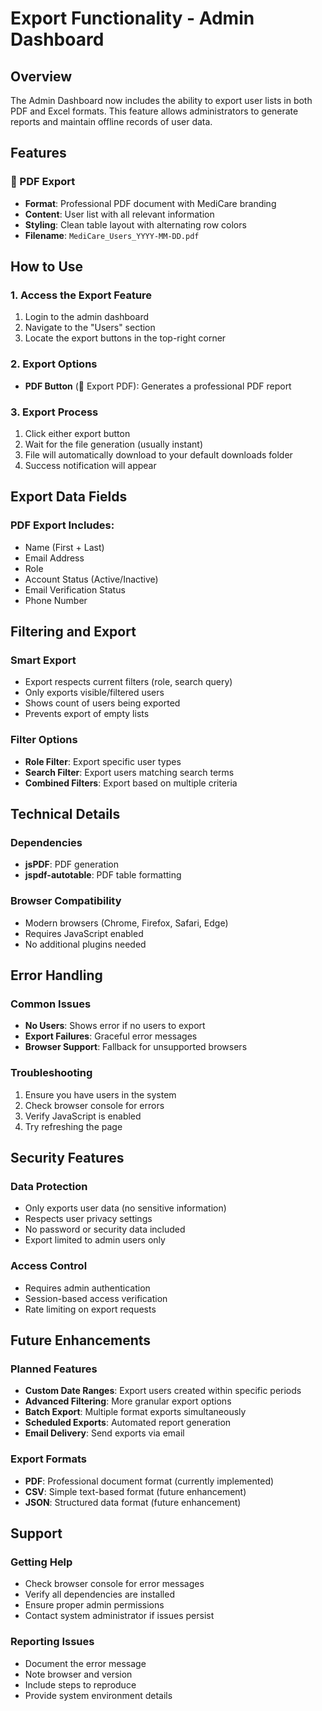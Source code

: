 # Export Functionality - Admin Dashboard

## Overview
The Admin Dashboard now includes the ability to export user lists in both PDF and Excel formats. This feature allows administrators to generate reports and maintain offline records of user data.

## Features

### 📄 PDF Export
- **Format**: Professional PDF document with MediCare branding
- **Content**: User list with all relevant information
- **Styling**: Clean table layout with alternating row colors
- **Filename**: `MediCare_Users_YYYY-MM-DD.pdf`

## How to Use

### 1. Access the Export Feature
1. Login to the admin dashboard
2. Navigate to the "Users" section
3. Locate the export buttons in the top-right corner

### 2. Export Options
- **PDF Button** (📄 Export PDF): Generates a professional PDF report

### 3. Export Process
1. Click either export button
2. Wait for the file generation (usually instant)
3. File will automatically download to your default downloads folder
4. Success notification will appear

## Export Data Fields

### PDF Export Includes:
- Name (First + Last)
- Email Address
- Role
- Account Status (Active/Inactive)
- Email Verification Status
- Phone Number

## Filtering and Export

### Smart Export
- Export respects current filters (role, search query)
- Only exports visible/filtered users
- Shows count of users being exported
- Prevents export of empty lists

### Filter Options
- **Role Filter**: Export specific user types
- **Search Filter**: Export users matching search terms
- **Combined Filters**: Export based on multiple criteria

## Technical Details

### Dependencies
- **jsPDF**: PDF generation
- **jspdf-autotable**: PDF table formatting

### Browser Compatibility
- Modern browsers (Chrome, Firefox, Safari, Edge)
- Requires JavaScript enabled
- No additional plugins needed

## Error Handling

### Common Issues
- **No Users**: Shows error if no users to export
- **Export Failures**: Graceful error messages
- **Browser Support**: Fallback for unsupported browsers

### Troubleshooting
1. Ensure you have users in the system
2. Check browser console for errors
3. Verify JavaScript is enabled
4. Try refreshing the page

## Security Features

### Data Protection
- Only exports user data (no sensitive information)
- Respects user privacy settings
- No password or security data included
- Export limited to admin users only

### Access Control
- Requires admin authentication
- Session-based access verification
- Rate limiting on export requests

## Future Enhancements

### Planned Features
- **Custom Date Ranges**: Export users created within specific periods
- **Advanced Filtering**: More granular export options
- **Batch Export**: Multiple format exports simultaneously
- **Scheduled Exports**: Automated report generation
- **Email Delivery**: Send exports via email

### Export Formats
- **PDF**: Professional document format (currently implemented)
- **CSV**: Simple text-based format (future enhancement)
- **JSON**: Structured data format (future enhancement)

## Support

### Getting Help
- Check browser console for error messages
- Verify all dependencies are installed
- Ensure proper admin permissions
- Contact system administrator if issues persist

### Reporting Issues
- Document the error message
- Note browser and version
- Include steps to reproduce
- Provide system environment details
